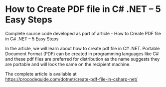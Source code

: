 # How to Create PDF file in C# .NET – 5 Easy Steps

Complete source code developed as part of article - How to Create PDF file in C# .NET – 5 Easy Steps

In the article, we will learn about how to create pdf file in C# .NET. Portable Document Format (PDF) can be created in programming languages like C# and these pdf files are preferred for distribution as the name suggests they are portable and will look the same on the recipient machine.

The complete article is available at https://procodeguide.com/dotnet/create-pdf-file-in-csharp-net/
